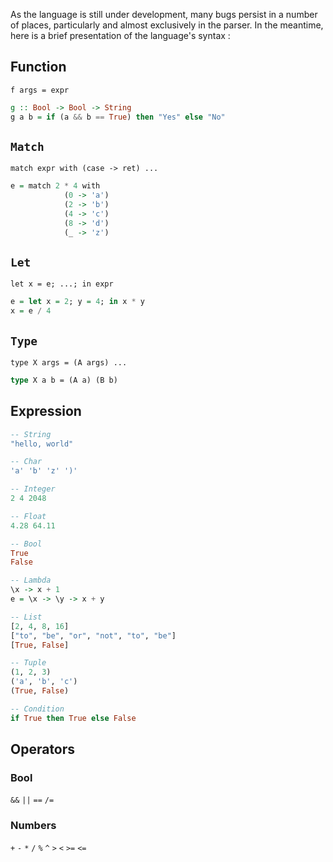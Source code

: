 As the language is still under development, many bugs persist in a number of places, particularly and almost exclusively in the parser. In the meantime, here is a brief presentation of the language's syntax :

## Function
`f args = expr`
```hs
g :: Bool -> Bool -> String
g a b = if (a && b == True) then "Yes" else "No"
```

## `Match`
`match expr with (case -> ret) ...`
```hs
e = match 2 * 4 with
            (0 -> 'a')
            (2 -> 'b')
            (4 -> 'c')
            (8 -> 'd')
            (_ -> 'z')
```
## `Let`
`let x = e; ...; in expr`
```hs
e = let x = 2; y = 4; in x * y
x = e / 4
```
## `Type`
`type X args = (A args) ...`
```ocaml
type X a b = (A a) (B b)
```
## Expression
```hs
-- String
"hello, world"

-- Char
'a' 'b' 'z' ')'

-- Integer
2 4 2048

-- Float
4.28 64.11

-- Bool
True
False

-- Lambda
\x -> x + 1
e = \x -> \y -> x + y

-- List
[2, 4, 8, 16]
["to", "be", "or", "not", "to", "be"]
[True, False]

-- Tuple
(1, 2, 3)
('a', 'b', 'c')
(True, False)

-- Condition
if True then True else False
```
## Operators
### Bool
`&&` `||` `==` `/=`
### Numbers
`+` `-` `*` `/` `%` `^` `>` `<` `>=` `<=`